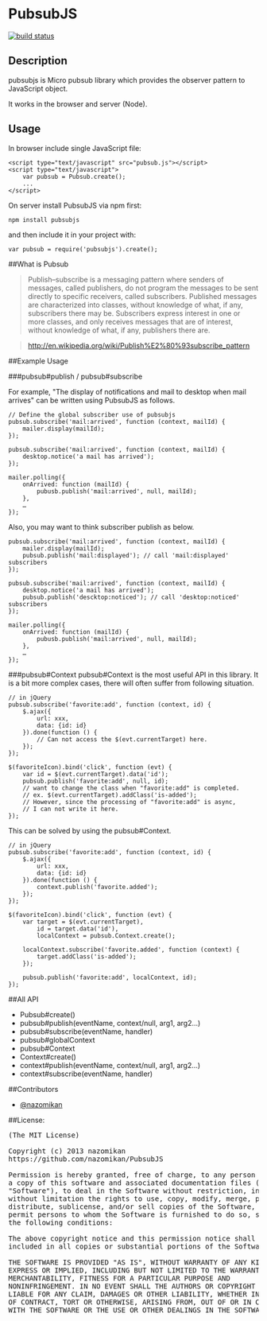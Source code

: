 PubsubJS
===

[![build status](https://secure.travis-ci.org/nazomikan/PubsubJS.png)](http://travis-ci.org/nazomikan/PubsubJS)

## Description

pubsubjs is Micro pubsub library which provides the observer pattern to JavaScript object.

It works in the browser and server (Node).


## Usage

In browser include single JavaScript file:

    <script type="text/javascript" src="pubsub.js"></script>
    <script type="text/javascript">
        var pubsub = Pubsub.create();
        ...
    </script>

On server install PubsubJS via npm first:

    npm install pubsubjs

and then include it in your project with:

    var pubsub = require('pubsubjs').create();

##What is Pubsub

>Publish–subscribe is a messaging pattern where senders of messages, called publishers, do not program the messages to be sent directly to specific receivers, called subscribers. Published messages are characterized into classes, without knowledge of what, if any, subscribers there may be. Subscribers express interest in one or more classes, and only receives messages that are of interest, without knowledge of what, if any, publishers there are.

>http://en.wikipedia.org/wiki/Publish%E2%80%93subscribe_pattern



##Example Usage

###pubsub#publish / pubsub#subscribe

For example, "The display of notifications and mail to desktop when mail arrives" can be written using PubsubJS as follows.

    // Define the global subscriber use of pubsubjs
    pubsub.subscribe('mail:arrived', function (context, mailId) {
        mailer.display(mailId);
    });

    pubsub.subscribe('mail:arrived', function (context, mailId) {
        desktop.notice('a mail has arrived');
    });

    mailer.polling({
        onArrived: function (mailId) {
            pubusb.publish('mail:arrived', null, mailId);
        },
        …
    });


Also, you may want to think subscriber publish as below.

    pubsub.subscribe('mail:arrived', function (context, mailId) {
        mailer.display(mailId);
        pubsub.publish('mail:displayed'); // call 'mail:displayed' subscribers
    });

    pubsub.subscribe('mail:arrived', function (context, mailId) {
        desktop.notice('a mail has arrived');
        pubsub.publish('descktop:noticed'); // call 'desktop:noticed' subscribers
    });

    mailer.polling({
        onArrived: function (mailId) {
            pubusb.publish('mail:arrived', null, mailId);
        },
        …
    });

###pubsub#Context
pubsub#Context is the most useful API in this library.
It is a bit more complex cases, there will often suffer from following situation.

    // in jQuery
    pubsub.subscribe('favorite:add', function (context, id) {
        $.ajax({
            url: xxx,
            data: {id: id}
        }).done(function () {
            // Can not access the $(evt.currentTarget) here.
        });
    });

    $(favoriteIcon).bind('click', function (evt) {
        var id = $(evt.currentTarget).data('id');
        pubsub.publish('favorite:add', null, id);
        // want to change the class when "favorite:add" is completed.
        // ex. $(evt.currentTarget).addClass('is-added');
        // However, since the processing of "favorite:add" is async,
        // I can not write it here.
    });

This can be solved by using the pubsub#Context.

    // in jQuery
    pubsub.subscribe('favorite:add', function (context, id) {
        $.ajax({
            url: xxx,
            data: {id: id}
        }).done(function () {
            context.publish('favorite.added');
        });
    });

    $(favoriteIcon).bind('click', function (evt) {
        var target = $(evt.currentTarget),
            id = target.data('id'),
            localContext = pubsub.Context.create();

        localContext.subscribe('favorite.added', function (context) {
            target.addClass('is-added');
        });

        pubsub.publish('favorite:add', localContext, id);
    });

##All API
 * Pubsub#create()
 * pubsub#publish(eventName, context/null, arg1, arg2...)
 * pubsub#subscribe(eventName, handler)
 * pubsub#globalContext
 * pubsub#Context
 * Context#create()
 * context#publish(eventName, context/null, arg1, arg2...)
 * context#subscribe(eventName, handler)


##Contributors

* [@nazomikan](http://github.com/nazomikan)

##License:
<pre>
(The MIT License)

Copyright (c) 2013 nazomikan
https://github.com/nazomikan/PubsubJS

Permission is hereby granted, free of charge, to any person obtaining
a copy of this software and associated documentation files (the
"Software"), to deal in the Software without restriction, including
without limitation the rights to use, copy, modify, merge, publish,
distribute, sublicense, and/or sell copies of the Software, and to
permit persons to whom the Software is furnished to do so, subject to
the following conditions:

The above copyright notice and this permission notice shall be
included in all copies or substantial portions of the Software.

THE SOFTWARE IS PROVIDED "AS IS", WITHOUT WARRANTY OF ANY KIND,
EXPRESS OR IMPLIED, INCLUDING BUT NOT LIMITED TO THE WARRANTIES OF
MERCHANTABILITY, FITNESS FOR A PARTICULAR PURPOSE AND
NONINFRINGEMENT. IN NO EVENT SHALL THE AUTHORS OR COPYRIGHT HOLDERS BE
LIABLE FOR ANY CLAIM, DAMAGES OR OTHER LIABILITY, WHETHER IN AN ACTION
OF CONTRACT, TORT OR OTHERWISE, ARISING FROM, OUT OF OR IN CONNECTION
WITH THE SOFTWARE OR THE USE OR OTHER DEALINGS IN THE SOFTWARE.
</pre>

